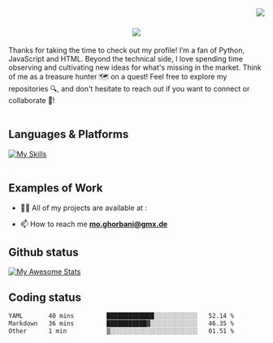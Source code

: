 <img align="right" src="https://visitor-badge.laobi.icu/badge?page_id=Rin0m.Rin0m" />

<h1 align="center">
  <img src="https://readme-typing-svg.herokuapp.com/?font=Righteous&size=35%center=true&vCenter=true&width=500&height=70&duration=4000&lines=Hi+There+👋!+;+I+'m+Monir+Ghorbani!;"/>
    </h1>

  
Thanks for taking the time to check out my profile!
I’m a fan of Python, JavaScript and HTML. Beyond the technical side, I love spending time observing and cultivating new ideas for what's missing in the market. Think of me as a treasure hunter 🗺️ on a quest!
Feel free to explore my repositories 🔍, and don't hesitate to reach out if you want to connect or collaborate 🤝!<br><br>

## Languages & Platforms</br>
[![My Skills](https://skillicons.dev/icons?i=py,js,html,css,vscode,github,git )](https://skillicons.dev)<br>
<br>

## Examples of Work


- 👨‍💻 All of my projects are available at :

- 📫 How to reach me **mo.ghorbani@gmx.de**


## Github status

[![My Awesome Stats](https://awesome-github-stats.azurewebsites.net/user-stats/Rin0m?cardType=github&theme=dark&preferLogin=false&Background=000000&Text=39DD51&Title=5492F3)](https://github.com/Rin0m)



## Coding status
<!--START_SECTION:waka-->

```txt
YAML       40 mins         █████████████░░░░░░░░░░░░   52.14 %
Markdown   36 mins         ███████████▓░░░░░░░░░░░░░   46.35 %
Other      1 min           ▒░░░░░░░░░░░░░░░░░░░░░░░░   01.51 %
```

<!--END_SECTION:waka-->
